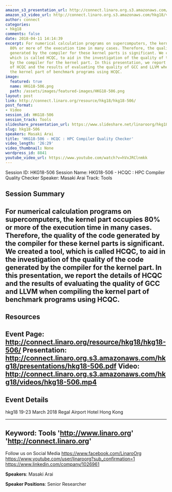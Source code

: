 ```yaml
---
amazon_s3_presentation_url: http://connect.linaro.org.s3.amazonaws.com/hkg18/presentations/hkg18-506.pdf
amazon_s3_video_url: http://connect.linaro.org.s3.amazonaws.com/hkg18/videos/hkg18-506.mp4
author: connect
categories:
- hkg18
comments: false
date: 2018-04-11 14:14:39
excerpt: For numerical calculation programs on supercomputers, the kernel part occupies
  80% or more of the execution time in many cases. Therefore, the quality of the code
  generated by the compiler for these kernel parts is significant. We created a tool,
  which is called HCQC, to aid in the investigation of the quality of the code generated
  by the compiler for the kernel part. In this presentation, we report the details
  of HCQC and the results of evaluating the quality of GCC and LLVM when compiling
  the kernel part of benchmark programs using HCQC.
image:
  featured: true
  name: HKG18-506.png
  path: /assets/images/featured-images/HKG18-506.png
layout: post
link: http://connect.linaro.org/resource/hkg18/hkg18-506/
post_format:
- Video
session_id: HKG18-506
session_track: Tools
slideshare_presentation_url: https://www.slideshare.net/linaroorg/hkg18506-hcqc-hpc-compiler-quality-checker
slug: hkg18-506
speakers: Masaki Arai
title: 'HKG18-506 - HCQC : HPC Compiler Quality Checker'
video_length: '26:29'
video_thumbnail: None
wordpress_id: 8841
youtube_video_url: https://www.youtube.com/watch?v=hVxJRClnmkk
---
```


Session ID: HKG18-506
Session Name: HKG18-506 - HCQC : HPC Compiler Quality Checker
Speaker: Masaki Arai
Track: Tools


## Session Summary
For numerical calculation programs on supercomputers, the kernel part occupies 80% or more of the execution time in many cases. Therefore, the quality of the code generated by the compiler for these kernel parts is significant. We created a tool, which is called HCQC, to aid in the investigation of the quality of the code generated by the compiler for the kernel part. In this presentation, we report the details of HCQC and the results of evaluating the quality of GCC and LLVM when compiling the kernel part of benchmark programs using HCQC.
---------------------------------------------------
## Resources
Event Page: http://connect.linaro.org/resource/hkg18/hkg18-506/
Presentation: http://connect.linaro.org.s3.amazonaws.com/hkg18/presentations/hkg18-506.pdf
Video: http://connect.linaro.org.s3.amazonaws.com/hkg18/videos/hkg18-506.mp4
 ---------------------------------------------------
## Event Details
hkg18
19-23 March 2018 
Regal Airport Hotel Hong Kong

---------------------------------------------------
Keyword: Tools
'http://www.linaro.org'
'http://connect.linaro.org'
---------------------------------------------------
Follow us on Social Media
https://www.facebook.com/LinaroOrg
https://www.youtube.com/user/linaroorg?sub_confirmation=1
https://www.linkedin.com/company/1026961

**Speakers**: Masaki Arai

**Speaker Positions**: Senior Researcher